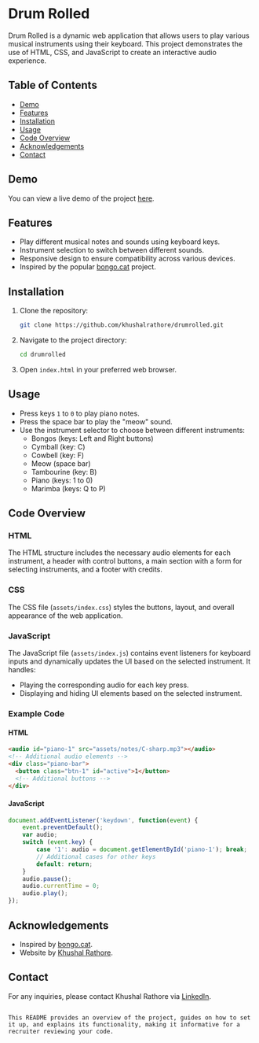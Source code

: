 # Drum Rolled

Drum Rolled is a dynamic web application that allows users to play various musical instruments using their keyboard. This project demonstrates the use of HTML, CSS, and JavaScript to create an interactive audio experience.

## Table of Contents

- [Demo](#demo)
- [Features](#features)
- [Installation](#installation)
- [Usage](#usage)
- [Code Overview](#code-overview)
- [Acknowledgements](#acknowledgements)
- [Contact](#contact)

## Demo

You can view a live demo of the project [here](https://drumrolled.vercel.app/).
## Features

- Play different musical notes and sounds using keyboard keys.
- Instrument selection to switch between different sounds.
- Responsive design to ensure compatibility across various devices.
- Inspired by the popular [bongo.cat](https://bongo.cat/) project.

## Installation

1. Clone the repository:
    ```bash
    git clone https://github.com/khushalrathore/drumrolled.git
    ```
2. Navigate to the project directory:
    ```bash
    cd drumrolled
    ```
3. Open `index.html` in your preferred web browser.

## Usage

- Press keys `1` to `0` to play piano notes.
- Press the space bar to play the "meow" sound.
- Use the instrument selector to choose between different instruments:
  - Bongos (keys: Left and Right buttons)
  - Cymball (key: C)
  - Cowbell (key: F)
  - Meow (space bar)
  - Tambourine (key: B)
  - Piano (keys: 1 to 0)
  - Marimba (keys: Q to P)

## Code Overview

### HTML

The HTML structure includes the necessary audio elements for each instrument, a header with control buttons, a main section with a form for selecting instruments, and a footer with credits.

### CSS

The CSS file (`assets/index.css`) styles the buttons, layout, and overall appearance of the web application.

### JavaScript

The JavaScript file (`assets/index.js`) contains event listeners for keyboard inputs and dynamically updates the UI based on the selected instrument. It handles:
- Playing the corresponding audio for each key press.
- Displaying and hiding UI elements based on the selected instrument.

### Example Code

#### HTML
```html
<audio id="piano-1" src="assets/notes/C-sharp.mp3"></audio>
<!-- Additional audio elements -->
<div class="piano-bar">
  <button class="btn-1" id="active">1</button>
  <!-- Additional buttons -->
</div>
```

#### JavaScript
```javascript
document.addEventListener('keydown', function(event) {
    event.preventDefault();
    var audio;
    switch (event.key) {
        case '1': audio = document.getElementById('piano-1'); break;
        // Additional cases for other keys
        default: return;
    }
    audio.pause();
    audio.currentTime = 0;
    audio.play();
});
```

## Acknowledgements

- Inspired by [bongo.cat](https://bongo.cat/).
- Website by [Khushal Rathore](https://www.linkedin.com/in/khushalrathore).

## Contact

For any inquiries, please contact Khushal Rathore via [LinkedIn](https://www.linkedin.com/in/khushalrathore).
```

This README provides an overview of the project, guides on how to set it up, and explains its functionality, making it informative for a recruiter reviewing your code.

